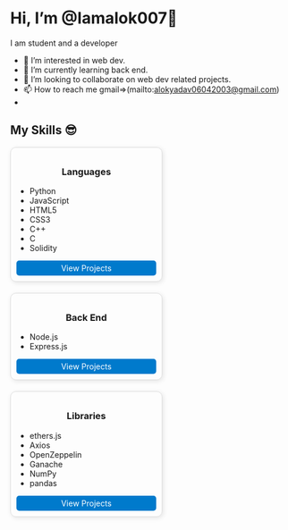 # Hi, I’m @Iamalok007👋





I am student and a developer 


- 👀 I’m interested in web dev.
- 🌱 I’m currently learning back end.
- 💞️ I’m looking to collaborate on web dev related projects.
- 📫 How to reach me gmail=>(mailto:alokyadav06042003@gmail.com)
- 
## My Skills 😎

<div style="display: flex; flex-wrap: wrap; gap: 20px;"> <!-- Card 1: Languages --> <div style="border: 1px solid #ddd; border-radius: 10px; padding: 10px; width: 250px; box-shadow: 2px 2px 8px rgba(0,0,0,0.1);"> <h3 style="text-align: center;">Languages</h3> <ul> <li>Python</li> <li>JavaScript</li> <li>HTML5</li> <li>CSS3</li> <li>C++</li> <li>C</li> <li>Solidity</li> </ul> <a href="https://github.com/Iamalok007?tab=repositories&q=languages" style="text-decoration: none; text-align: center; display: block; margin-top: 10px; color: white; background: #007acc; padding: 5px 10px; border-radius: 5px;">View Projects</a> </div> <!-- Card 2: Back End --> <div style="border: 1px solid #ddd; border-radius: 10px; padding: 10px; width: 250px; box-shadow: 2px 2px 8px rgba(0,0,0,0.1);"> <h3 style="text-align: center;">Back End</h3> <ul> <li>Node.js</li> <li>Express.js</li> </ul> <a href="https://github.com/Iamalok007?tab=repositories&q=backend" style="text-decoration: none; text-align: center; display: block; margin-top: 10px; color: white; background: #007acc; padding: 5px 10px; border-radius: 5px;">View Projects</a> </div> <!-- Card 3: Libraries --> <div style="border: 1px solid #ddd; border-radius: 10px; padding: 10px; width: 250px; box-shadow: 2px 2px 8px rgba(0,0,0,0.1);"> <h3 style="text-align: center;">Libraries</h3> <ul> <li>ethers.js</li> <li>Axios</li> <li>OpenZeppelin</li> <li>Ganache</li> <li>NumPy</li> <li>pandas</li> </ul> <a href="https://github.com/Iamalok007?tab=repositories&q=libraries" style="text-decoration: none; text-align: center; display: block; margin-top: 10px; color: white; background: #007acc; padding: 5px 10px; border-radius: 5px;">View Projects</a> </div> </div>



<!---
Iamalok007/Iamalok007 is repository for github profile.
--->

